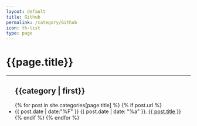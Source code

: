 ```yaml
---
layout: default
title: Github
permalink: /category/Github
icon: th-list
type: page
---
```


<div class="page clearfix">
  <div class="left">
    <h1>{{page.title}}</h1>
    <hr>
    <ul>
      <h2 id="{{category | first}}">{{category | first}}</h2>
      {% for post in site.categories[page.title] %}
      {% if post.url %}
      <li>
        <time>
          {{ post.date | date:"%F" }} {{ post.date | date: "%a" }}.
        </time>
        <a class="title" href="{{ post.url | prepend: site.url }}">{{ post.title }}</a>
      </li>
      {% endif %}
      {% endfor %}
    </ul>
  </div>
</div>